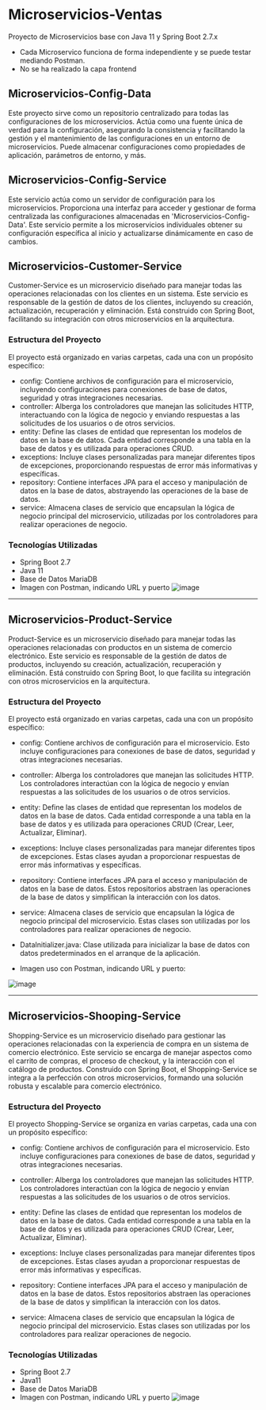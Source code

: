# Microservicios-Ventas
Proyecto de Microservicios base con Java 11 y Spring Boot 2.7.x
* Cada Microservico funciona de forma independiente y se puede testar mediando Postman.
* No se ha realizado la capa frontend

## Microservicios-Config-Data
Este proyecto sirve como un repositorio centralizado para todas las configuraciones de los microservicios. Actúa como una fuente única de verdad para la configuración, asegurando la consistencia y facilitando la gestión y el mantenimiento de las configuraciones en un entorno de microservicios. Puede almacenar configuraciones como propiedades de aplicación, parámetros de entorno, y más.

## Microservicios-Config-Service
Este servicio actúa como un servidor de configuración para los microservicios. Proporciona una interfaz para acceder y gestionar de forma centralizada las configuraciones almacenadas en 'Microservicios-Config-Data'. Este servicio permite a los microservicios individuales obtener su configuración específica al inicio y actualizarse dinámicamente en caso de cambios.

## Microservicios-Customer-Service
Customer-Service es un microservicio diseñado para manejar todas las operaciones relacionadas con los clientes en un sistema. Este servicio es responsable de la gestión de datos de los clientes, incluyendo su creación, actualización, recuperación y eliminación. Está construido con Spring Boot, facilitando su integración con otros microservicios en la arquitectura.

### Estructura del Proyecto
El proyecto está organizado en varias carpetas, cada una con un propósito específico:

* config: Contiene archivos de configuración para el microservicio, incluyendo configuraciones para conexiones de base de datos, seguridad y otras integraciones necesarias.
* controller: Alberga los controladores que manejan las solicitudes HTTP, interactuando con la lógica de negocio y enviando respuestas a las solicitudes de los usuarios o de otros servicios.
* entity: Define las clases de entidad que representan los modelos de datos en la base de datos. Cada entidad corresponde a una tabla en la base de datos y es utilizada para operaciones CRUD.
* exceptions: Incluye clases personalizadas para manejar diferentes tipos de excepciones, proporcionando respuestas de error más informativas y específicas.
* repository: Contiene interfaces JPA para el acceso y manipulación de datos en la base de datos, abstrayendo las operaciones de la base de datos.
* service: Almacena clases de servicio que encapsulan la lógica de negocio principal del microservicio, utilizadas por los controladores para realizar operaciones de negocio.

### Tecnologías Utilizadas
- Spring Boot 2.7
- Java 11
- Base de Datos MariaDB
- Imagen con Postman, indicando URL y puerto
![image](https://github.com/canaritel/Microservicios-Ventas/assets/57302177/409ed7b9-109f-4809-95b5-87bac09293f9)

---

## Microservicios-Product-Service
Product-Service es un microservicio diseñado para manejar todas las operaciones relacionadas con productos en un sistema de comercio electrónico. Este servicio es responsable de la gestión de datos de productos, incluyendo su creación, actualización, recuperación y eliminación. Está construido con Spring Boot, lo que facilita su integración con otros microservicios en la arquitectura.

### Estructura del Proyecto
El proyecto está organizado en varias carpetas, cada una con un propósito específico:

* config: Contiene archivos de configuración para el microservicio. Esto incluye configuraciones para conexiones de base de datos, seguridad y otras integraciones necesarias.

* controller: Alberga los controladores que manejan las solicitudes HTTP. Los controladores interactúan con la lógica de negocio y envían respuestas a las solicitudes de los usuarios o de otros servicios.

* entity: Define las clases de entidad que representan los modelos de datos en la base de datos. Cada entidad corresponde a una tabla en la base de datos y es utilizada para operaciones CRUD (Crear, Leer, Actualizar, Eliminar).

* exceptions: Incluye clases personalizadas para manejar diferentes tipos de excepciones. Estas clases ayudan a proporcionar respuestas de error más informativas y específicas.

* repository: Contiene interfaces JPA para el acceso y manipulación de datos en la base de datos. Estos repositorios abstraen las operaciones de la base de datos y simplifican la interacción con los datos.

* service: Almacena clases de servicio que encapsulan la lógica de negocio principal del microservicio. Estas clases son utilizadas por los controladores para realizar operaciones de negocio.

* DataInitializer.java: Clase utilizada para inicializar la base de datos con datos predeterminados en el arranque de la aplicación.

* Imagen uso con Postman, indicando URL y puerto:

![image](https://github.com/canaritel/Microservicios-Ventas/assets/57302177/971c4e39-a58c-44b4-83d7-0928c8cd29a5)

---

## Microservicios-Shooping-Service
Shopping-Service es un microservicio diseñado para gestionar las operaciones relacionadas con la experiencia de compra en un sistema de comercio electrónico. Este servicio se encarga de manejar aspectos como el carrito de compras, el proceso de checkout, y la interacción con el catálogo de productos. Construido con Spring Boot, el Shopping-Service se integra a la perfección con otros microservicios, formando una solución robusta y escalable para comercio electrónico.

### Estructura del Proyecto
El proyecto Shopping-Service se organiza en varias carpetas, cada una con un propósito específico:

* config: Contiene archivos de configuración para el microservicio. Esto incluye configuraciones para conexiones de base de datos, seguridad y otras integraciones necesarias.

* controller: Alberga los controladores que manejan las solicitudes HTTP. Los controladores interactúan con la lógica de negocio y envían respuestas a las solicitudes de los usuarios o de otros servicios.

* entity: Define las clases de entidad que representan los modelos de datos en la base de datos. Cada entidad corresponde a una tabla en la base de datos y es utilizada para operaciones CRUD (Crear, Leer, Actualizar, Eliminar).

* exceptions: Incluye clases personalizadas para manejar diferentes tipos de excepciones. Estas clases ayudan a proporcionar respuestas de error más informativas y específicas.

* repository: Contiene interfaces JPA para el acceso y manipulación de datos en la base de datos. Estos repositorios abstraen las operaciones de la base de datos y simplifican la interacción con los datos.

* service: Almacena clases de servicio que encapsulan la lógica de negocio principal del microservicio. Estas clases son utilizadas por los controladores para realizar operaciones de negocio.


### Tecnologías Utilizadas
- Spring Boot 2.7
- Java11
- Base de Datos MariaDB
- Imagen con Postman, indicando URL y puerto
![image](https://github.com/canaritel/Microservicios-Ventas/assets/57302177/5ff9bc2f-8a6a-4284-8b31-e32686cb8415)

